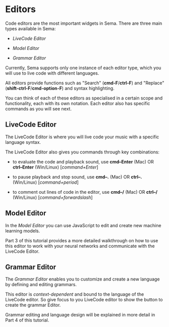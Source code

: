# Editors

Code editors are the most important widgets in Sema. There are three main types available in Sema:

* *LiveCode Editor*

* *Model Editor*

* *Grammar Editor*


Currently, Sema supports only one instance of each editor type, which you will use to live code with different languages.

All editors provide functions such as "Search" (**cmd-F**/**ctrl-F**) and "Replace" (**shift-ctrl-F**/**cmd-option-F**) and syntax highlighting.

You can think of each of these editors as specialised in a certain scope and functionality, each with its own notation. Each editor also has specific commands as you will see next.


## LiveCode Editor

The LiveCode Editor is where you will live code your music with a specific language syntax.

The LiveCode Editor also gives you commands through key combinations:

* to evaluate the code and playback sound, use **cmd–Enter** (Mac) OR **ctrl–Enter** (Win/Linux) [*command+Enter*]

* to pause playback and stop sound, use **cmd–.** (Mac) OR **ctrl–.** (Win/Linux) [*command+period*]

* to comment out lines of code in the editor, use **cmd–/** (Mac) OR **ctrl–/** (Win/Linux) [*command+forwardslash*]


## Model Editor

In the *Model Editor* you can use JavaScript to edit and create new machine learning models.

Part 3 of this tutorial provides a more detailed walkthrough on how to use this editor to work with your neural networks and communicate with the LiveCode Editor.


## Grammar Editor

The *Grammar Editor* enables you to customize and create a new language by defining and editing grammars.

This editor is *context-dependent* and bound to the language of the LiveCode editor. So give focus to you LiveCode editor to show the button to create the grammar Editor.

Grammar editing and language design will be explained in more detail in Part 4 of this tutorial.


<!-- You can also use Javascript to define regular expressions and  https://regex101.com/ -->



